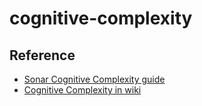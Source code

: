 # cognitive-complexity

## Reference
- [Sonar Cognitive Complexity guide](https://www.sonarsource.com/docs/CognitiveComplexity.pdf)
- [Cognitive Complexity in wiki](https://en.wikipedia.org/wiki/Cognitive_complexity)
